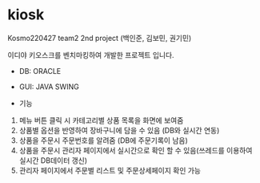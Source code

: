 # kiosk
Kosmo220427 team2 2nd project (백인준, 김보민, 권기민)

이디야 키오스크를 벤치마킹하여 개발한 프로젝트 입니다.

- DB: ORACLE
- GUI: JAVA SWING

- 기능
1) 메뉴 버튼 클릭 시 카테고리별 상품 목록을 화면에 보여줌
2) 상품별 옵션을 반영하여 장바구니에 담을 수 있음 (DB와 실시간 연동)
3) 상품을 주문시 주문번호를 알려줌 (DB에 주문기록이 남음)
4) 상품을 주문시 관리자 페이지에서 실시간으로 확인 할 수 있음(쓰레드를 이용하여 실시간 DB데이터 갱신)
5) 관리자 페이지에서 주문별 리스트 및 주문상세페이지 확인 가능
